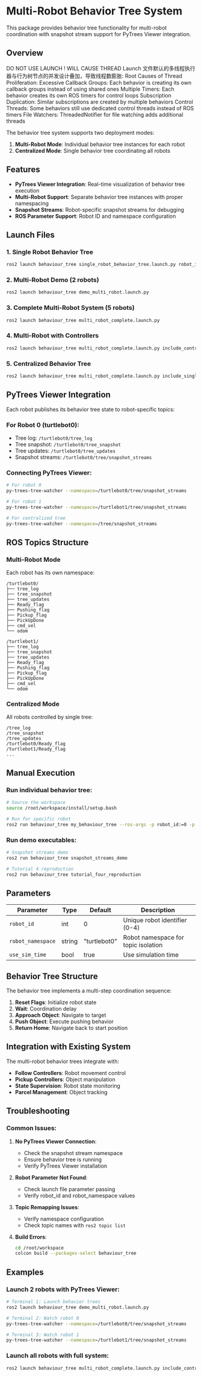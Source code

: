 # Multi-Robot Behavior Tree System

This package provides behavior tree functionality for multi-robot coordination with snapshot stream support for PyTrees Viewer integration.

## Overview

DO NOT USE LAUNCH ! WILL CAUSE THREAD 
Launch 文件默认的多线程执行器与行为树节点的并发设计叠加，导致线程数膨胀:
Root Causes of Thread Proliferation:
Excessive Callback Groups: Each behavior is creating its own callback groups instead of using shared ones
Multiple Timers: Each behavior creates its own ROS timers for control loops
Subscription Duplication: Similar subscriptions are created by multiple behaviors
Control Threads: Some behaviors still use dedicated control threads instead of ROS timers
File Watchers: ThreadedNotifier for file watching adds additional threads

The behavior tree system supports two deployment modes:
1. **Multi-Robot Mode**: Individual behavior tree instances for each robot
2. **Centralized Mode**: Single behavior tree coordinating all robots

## Features

- **PyTrees Viewer Integration**: Real-time visualization of behavior tree execution
- **Multi-Robot Support**: Separate behavior tree instances with proper namespacing
- **Snapshot Streams**: Robot-specific snapshot streams for debugging
- **ROS Parameter Support**: Robot ID and namespace configuration

## Launch Files

### 1. Single Robot Behavior Tree
```bash
ros2 launch behaviour_tree single_robot_behavior_tree.launch.py robot_id:=0 robot_namespace:=turtlebot0
```

### 2. Multi-Robot Demo (2 robots)
```bash
ros2 launch behaviour_tree demo_multi_robot.launch.py
```

### 3. Complete Multi-Robot System (5 robots)
```bash
ros2 launch behaviour_tree multi_robot_complete.launch.py
```

### 4. Multi-Robot with Controllers
```bash
ros2 launch behaviour_tree multi_robot_complete.launch.py include_controllers:=true
```

### 5. Centralized Behavior Tree
```bash
ros2 launch behaviour_tree multi_robot_complete.launch.py include_single_behavior_tree:=true include_controllers:=false
```

## PyTrees Viewer Integration

Each robot publishes its behavior tree state to robot-specific topics:

### For Robot 0 (turtlebot0):
- Tree log: `/turtlebot0/tree_log`
- Tree snapshot: `/turtlebot0/tree_snapshot`
- Tree updates: `/turtlebot0/tree_updates`
- Snapshot streams: `/turtlebot0/tree/snapshot_streams`

### Connecting PyTrees Viewer:
```bash
# For robot 0
py-trees-tree-watcher --namespace=/turtlebot0/tree/snapshot_streams

# For robot 1
py-trees-tree-watcher --namespace=/turtlebot1/tree/snapshot_streams

# For centralized tree
py-trees-tree-watcher --namespace=/tree/snapshot_streams
```

## ROS Topics Structure

### Multi-Robot Mode
Each robot has its own namespace:
```
/turtlebot0/
├── tree_log
├── tree_snapshot
├── tree_updates
├── Ready_flag
├── Pushing_flag
├── Pickup_flag
├── PickUpDone
├── cmd_vel
└── odom

/turtlebot1/
├── tree_log
├── tree_snapshot
├── tree_updates
├── Ready_flag
├── Pushing_flag
├── Pickup_flag
├── PickUpDone
├── cmd_vel
└── odom
```

### Centralized Mode
All robots controlled by single tree:
```
/tree_log
/tree_snapshot
/tree_updates
/turtlebot0/Ready_flag
/turtlebot1/Ready_flag
...
```

## Manual Execution

### Run individual behavior tree:
```bash
# Source the workspace
source /root/workspace/install/setup.bash

# Run for specific robot
ros2 run behaviour_tree my_behaviour_tree --ros-args -p robot_id:=0 -p robot_namespace:=turtlebot0
```

### Run demo executables:
```bash
# Snapshot streams demo
ros2 run behaviour_tree snapshot_streams_demo

# Tutorial 4 reproduction
ros2 run behaviour_tree tutorial_four_reproduction
```

## Parameters

| Parameter | Type | Default | Description |
|-----------|------|---------|-------------|
| `robot_id` | int | 0 | Unique robot identifier (0-4) |
| `robot_namespace` | string | "turtlebot0" | Robot namespace for topic isolation |
| `use_sim_time` | bool | true | Use simulation time |

## Behavior Tree Structure

The behavior tree implements a multi-step coordination sequence:
1. **Reset Flags**: Initialize robot state
2. **Wait**: Coordination delay
3. **Approach Object**: Navigate to target
4. **Push Object**: Execute pushing behavior
5. **Return Home**: Navigate back to start position

## Integration with Existing System

The multi-robot behavior trees integrate with:
- **Follow Controllers**: Robot movement control
- **Pickup Controllers**: Object manipulation
- **State Supervision**: Robot state monitoring
- **Parcel Management**: Object tracking

## Troubleshooting

### Common Issues:

1. **No PyTrees Viewer Connection**:
   - Check the snapshot stream namespace
   - Ensure behavior tree is running
   - Verify PyTrees Viewer installation

2. **Robot Parameter Not Found**:
   - Check launch file parameter passing
   - Verify robot_id and robot_namespace values

3. **Topic Remapping Issues**:
   - Verify namespace configuration
   - Check topic names with `ros2 topic list`

4. **Build Errors**:
   ```bash
   cd /root/workspace
   colcon build --packages-select behaviour_tree
   ```

## Examples

### Launch 2 robots with PyTrees Viewer:
```bash
# Terminal 1: Launch behavior trees
ros2 launch behaviour_tree demo_multi_robot.launch.py

# Terminal 2: Watch robot 0
py-trees-tree-watcher --namespace=/turtlebot0/tree/snapshot_streams

# Terminal 3: Watch robot 1  
py-trees-tree-watcher --namespace=/turtlebot1/tree/snapshot_streams
```

### Launch all robots with full system:
```bash
ros2 launch behaviour_tree multi_robot_complete.launch.py include_controllers:=true
```
